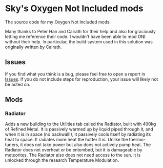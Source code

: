 # Sky's Oxygen Not Included mods

The source code for my Oxygen Not Included mods.

Many thanks to Peter Han and Cairath for their help and also for graciously letting me reference their code. I wouldn't have been able to mod ONI without their help. In particular, the build system used in this solution was originally written by Cairath.

## Issues

If you find what you think is a bug, please feel free to open a report in [Issues](https://github.com/skairunner/sky-oni-mods/issues). If you do not include steps for reproduction, your issue will likely not be acted on.

## Mods

### Radiator

Adds a new building to the Utilities tab called the Radiator, built with 400kg of Refined Metal. It is passively warmed up by liquid piped through it, and when it is in space (no backwall!), it passively cools itself by radiating its heat to space. It radiates more heat the hotter it is. Unlike the thermo-tuners, it does not take power but also does not actively pump heat. The Radiator does not overheat or be entombed, but it is damageable by meteorites. The Radiator also does not need access to the sun. It is unlocked through the research Temperature Modulation.
